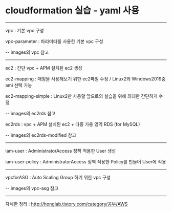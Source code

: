 # cloudformation 실습 - yaml 사용

***

vpc : 기본 vpc 구성

vpc-parameter : 파라미터를 사용한 기본 vpc 구성

-- images의 vpc 참고

***

ec2 : 간단 vpc + APM 설치된 ec2 생성

ec2-mapping : 매핑을 사용해보기 위한 ec2파일 수정 / Linux2와 Windows2019중 ami 선택 가능

ec2-mapping-simple : Linux2만 사용할 앞으로의 실습을 위해 최대한 간단하게 수정

-- images의 ec2rds 참고

ec2rds : vpc + APM 설치된 ec2 + 다중 가용 영역 RDS (for MySQL)

-- images의 ec2rds-modified 참고

***

iam-user : AdministratorAccess 정책 적용한 User 생성

iam-user-policy : AdministratorAccess 정책 적용한 Policy를 만들어 User에 적용

***

vpcforASG : Auto Scaling Group 하기 위한 vpc 구성

-- images의 vpc-asg 참고

***

자세한 정리 : <http://honglab.tistory.com/category/공부/AWS>
